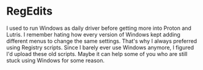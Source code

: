 # RegEdits
I used to run Windows as daily driver before getting more into Proton and Lutris. 
I remember hating how every version of Windows kept adding different menus to change the same settings. 
That's why I always preferred using Registry scripts.
Since I barely ever use Windows anymore, I figured I'd upload these old scripts.
Maybe it can help some of you who are still stuck using Windows for some reason.
